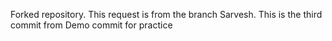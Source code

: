 Forked repository.
This request is from the branch Sarvesh.
This is the third commit from 
Demo commit for practice